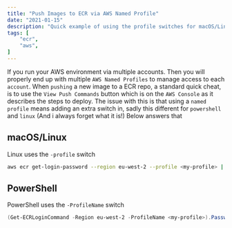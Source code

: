 ```yaml
---
title: "Push Images to ECR via AWS Named Profile"
date: "2021-01-15"
description: "Quick example of using the profile switches for macOS/Linux and Windows"
tags: [
    "ecr",
    "aws",
]
---
```


If you run your AWS environment via multiple accounts. Then you will properly end up with multiple `AWS Named Profiles` to manage access to each `account`. When `pushing` a new image to a ECR repo, a standard quick cheat, is to use the `View Push Commands` button which is on the `AWS Console` as it describes the steps to deploy. The issue with this is that using a `named profile` means adding an extra switch in, sadly this different for `powershell` and `linux` (And i always forget what it is!) Below answers that

## macOS/Linux

Linux uses the `-profile` switch

``` bash
aws ecr get-login-password --region eu-west-2 --profile <my-profile> | docker login --username AWS --password-stdin xxx.dkr.ecr.eu-west-2.amazonaws.com
```

## PowerShell

PowerShell uses the `-ProfileName` switch

``` powershell
(Get-ECRLoginCommand -Region eu-west-2 -ProfileName <my-profile>).Password |docker login --username AWS --password-stdin xxx.dkr.ecr.eu-west-2.amazonaws.com
```